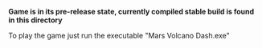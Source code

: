 
**Game is in its pre-release state, currently compiled stable build is found in this directory**

To play the game just run the executable "Mars Volcano Dash.exe"
